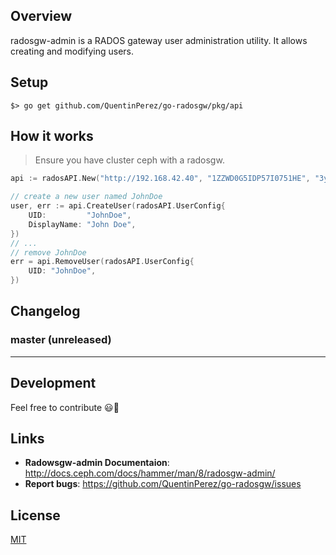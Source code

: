 
## Overview

radosgw-admin is a RADOS gateway user administration utility. It allows creating and modifying users.

## Setup

```
$> go get github.com/QuentinPerez/go-radosgw/pkg/api
```

## How it works

> Ensure you have cluster ceph with a radosgw.

```go
api := radosAPI.New("http://192.168.42.40", "1ZZWD0G5IDP57I0751HE", "3ydvK64eWuWwup0FKtznmf9FDVXhB8jleEFRTH0D")

// create a new user named JohnDoe
user, err := api.CreateUser(radosAPI.UserConfig{
    UID:         "JohnDoe",
    DisplayName: "John Doe",
})
// ...
// remove JohnDoe
err = api.RemoveUser(radosAPI.UserConfig{
    UID: "JohnDoe",
})
```

## Changelog

### master (unreleased)

---

## Development

Feel free to contribute :smiley::beers:

## Links

- **Radowsgw-admin Documentaion**: http://docs.ceph.com/docs/hammer/man/8/radosgw-admin/
- **Report bugs**: https://github.com/QuentinPerez/go-radosgw/issues

## License

[MIT](https://github.com/QuentinPerez/go-radosgw/blob/master/LICENSE)

